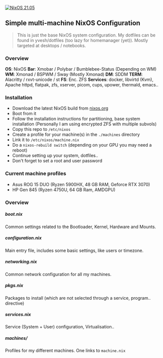 [![NixOS 21.05](https://img.shields.io/badge/NixOS-v21.05-blue.svg?style=flat-square&logo=NixOS&logoColor=white)](https://nixos.org)

## Simple multi-machine NixOS Configuration

> This is just the base NixOS system configuration. My dotfiles can be found in yvesh/dotfiles (too lazy for homemanager (yet)). Mostly targeted at desktops / notebooks.

### Overview

**OS**: NixOS
**Bar**: Xmobar / Polybar / Bumblebee-Status (Depending on WM)
**WM**: Xmonad / BSPWM / Sway (Mostly Xmonad)
**DM**: SDDM
**TERM**: Alacritty / rxvt-unicode / st
**FS**: Enc. ZFS
**Services**: docker, libvirtd (Kvm), Apache httpd, flatpak, zfs, xserver, picom, cups, upower, thermald, emacs..

### Installation

* Download the latest NixOS build from [nixos.org](https://nixos.org/download.html)
* Boot from it
* Follow the installation instructions for partitioning, base system installation (Personally I am using encrypted ZFS with multiple subvols)
* Copy this repo to `/etc/nixos`
* Create a profile for your machine(s) in the `./machines` directory
* Link it to `/etc/nixos/machine.nix`
* Do a `nixos-rebuild switch` (depending on your GPU you may need a reboot)
* Continue setting up your system, dotfiles..
* Don't forget to set a root and user password

### Current machine profiles

* Asus ROG 15 DUO (Ryzen 5900HX, 48 GB RAM, Geforce RTX 3070)
* HP Gen 845 (Ryzen 4750U, 64 GB Ram, AMDGPU)

### Overview

##### boot.nix
Common settings related to the Bootloader, Kernel, Hardware and Mounts.

##### configuration.nix
Main entry file, includes some basic settings, like users or timezone.

##### networking.nix
Common network configuration for all my machines.

##### pkgs.nix
Packages to install (which are not selected through a service, program.. directive)

##### services.nix
Service (System + User) configuration, Virtualisation..

##### machines/
Profiles for my different machines. One links to `machine.nix`

